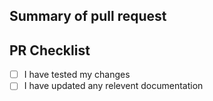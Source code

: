 <!-- What did you add, change, or fix? Provide as much detail as possible. -->
## Summary of pull request

<!-- Please review this checklist before submitting a pull request -->
## PR Checklist
* [ ] I have tested my changes
* [ ] I have updated any relevent documentation
